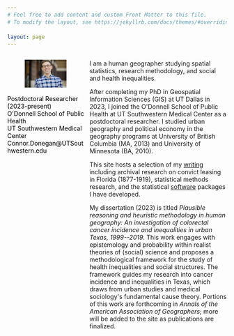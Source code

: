 ```yaml
---
# Feel free to add content and custom Front Matter to this file.
# To modify the layout, see https://jekyllrb.com/docs/themes/#overriding-theme-defaults

layout: page
---
```



<div id="left" style="float:left; width:35%; color:Black; font-size:14px">

<figure>
<img src="/assets/pic-smiling.jpeg" />
</figure>

<p> Postdoctoral Researcher (2023-present) <br/>
O'Donnell School of Public Health <br/>
UT Southwestern Medical Center <br/>
Connor.Donegan@UTSouthwestern.edu <br/></p>
              
</div>

<div id="right" style="float:right; width:62.5%;">

<p> I am a human geographer studying spatial statistics, research methodology, and social and health inequalities. </p>

<p> After completing my PhD in Geospatial Information Sciences (GIS) at UT Dallas in 2023, I joined the O'Donnell School of Public Health at UT Southwestern Medical Center as a postdoctoral researcher. I studied urban geography and political economy in the geography programs at University of British Columbia (MA, 2013) and University of Minnesota (BA, 2010). </p>

<p>This site hosts a selection of my <a href="{{ site.baseurl }}/writing">writing</a> including archival research on convict leasing in Florida (1877-1919), statistical methods research, and the statistical <a href="{{ site.baseurl }}/software/">software</a> packages I have developed.</p>

<p>My dissertation (2023) is titled <i>Plausible reasoning and heuristic methodology in human geography: An investigation of colorectal cancer incidence and inequalities in urban Texas, 1999--2019</i>. This work engages with epistemology and probability within realist theories of (social) science and proposes a methodological framework for the study of health inequalities and social structures. The framework guides my research into cancer incidence and inequalities in Texas, which draws from urban studies and medical sociology's fundamental cause theory. Portions of this work are forthcoming in <i>Annals of the American Association of Geographers</i>; more will be added to the site as publications are finalized. </p>

